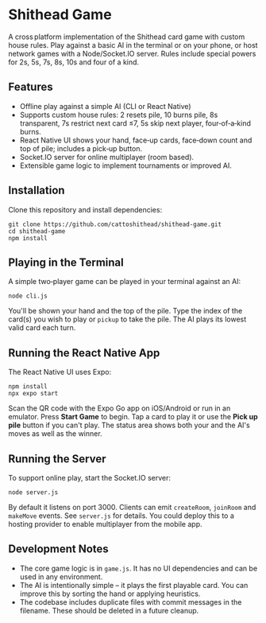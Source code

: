 # Shithead Game

A cross platform implementation of the Shithead card game with custom house rules. Play against a basic AI in the terminal or on your phone, or host network games with a Node/Socket.IO server. Rules include special powers for 2s, 5s, 7s, 8s, 10s and four of a kind.

## Features

- Offline play against a simple AI (CLI or React Native)
- Supports custom house rules: 2 resets pile, 10 burns pile, 8s transparent, 7s restrict next card ≤7, 5s skip next player, four‑of‑a‑kind burns.
- React Native UI shows your hand, face‑up cards, face‑down count and top of pile; includes a pick‑up button.
- Socket.IO server for online multiplayer (room based).
- Extensible game logic to implement tournaments or improved AI.

## Installation

Clone this repository and install dependencies:

```
git clone https://github.com/cattoshithead/shithead-game.git
cd shithead-game
npm install
```

## Playing in the Terminal

A simple two‑player game can be played in your terminal against an AI:

```
node cli.js
```

You'll be shown your hand and the top of the pile. Type the index of the card(s) you wish to play or `pickup` to take the pile. The AI plays its lowest valid card each turn.

## Running the React Native App

The React Native UI uses Expo:

```
npm install
npx expo start
```

Scan the QR code with the Expo Go app on iOS/Android or run in an emulator. Press **Start Game** to begin. Tap a card to play it or use the **Pick up pile** button if you can't play. The status area shows both your and the AI's moves as well as the winner.

## Running the Server

To support online play, start the Socket.IO server:

```
node server.js
```

By default it listens on port 3000. Clients can emit `createRoom`, `joinRoom` and `makeMove` events. See `server.js` for details. You could deploy this to a hosting provider to enable multiplayer from the mobile app.

## Development Notes

- The core game logic is in `game.js`. It has no UI dependencies and can be used in any environment.
- The AI is intentionally simple – it plays the first playable card. You can improve this by sorting the hand or applying heuristics.
- The codebase includes duplicate files with commit messages in the filename. These should be deleted in a future cleanup.
